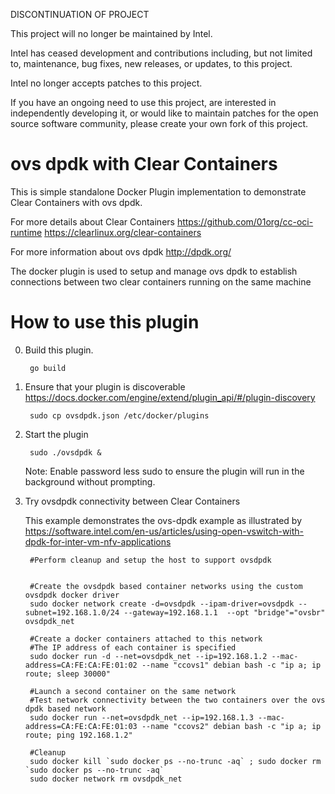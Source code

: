 DISCONTINUATION OF PROJECT

This project will no longer be maintained by Intel.

Intel has ceased development and contributions including, but not limited to, maintenance, bug fixes, new releases, or updates, to this project.  

Intel no longer accepts patches to this project.

If you have an ongoing need to use this project, are interested in independently developing it, or would like to maintain patches for the open source software community, please create your own fork of this project.  
# ovs dpdk with Clear Containers

This is simple standalone Docker Plugin implementation to demonstrate Clear Containers with ovs dpdk.

For more details about Clear Containers
https://github.com/01org/cc-oci-runtime
https://clearlinux.org/clear-containers

For more information about ovs dpdk
http://dpdk.org/


The docker plugin is used to setup and manage ovs dpdk to establish connections between two
clear containers running on the same machine

# How to use this plugin


0. Build this plugin. 

        go build

1. Ensure that your plugin is discoverable https://docs.docker.com/engine/extend/plugin_api/#/plugin-discovery

        sudo cp ovsdpdk.json /etc/docker/plugins


2. Start the plugin

        sudo ./ovsdpdk &
        
   Note: Enable password less sudo to ensure the plugin will run in the background without prompting.

3. Try ovsdpdk connectivity between Clear Containers

	This example demonstrates the ovs-dpdk example as illustrated by
	https://software.intel.com/en-us/articles/using-open-vswitch-with-dpdk-for-inter-vm-nfv-applications


        #Perform cleanup and setup the host to support ovsdpdk


        #Create the ovsdpdk based container networks using the custom ovsdpdk docker driver
        sudo docker network create -d=ovsdpdk --ipam-driver=ovsdpdk --subnet=192.168.1.0/24 --gateway=192.168.1.1  --opt "bridge"="ovsbr" ovsdpdk_net

        #Create a docker containers attached to this network 
        #The IP address of each container is specified
        sudo docker run -d --net=ovsdpdk_net --ip=192.168.1.2 --mac-address=CA:FE:CA:FE:01:02 --name "ccovs1" debian bash -c "ip a; ip route; sleep 30000"

        #Launch a second container on the same network
        #Test network connectivity between the two containers over the ovs dpdk based network
        sudo docker run --net=ovsdpdk_net --ip=192.168.1.3 --mac-address=CA:FE:CA:FE:01:03 --name "ccovs2" debian bash -c "ip a; ip route; ping 192.168.1.2"

        #Cleanup
        sudo docker kill `sudo docker ps --no-trunc -aq` ; sudo docker rm `sudo docker ps --no-trunc -aq`
        sudo docker network rm ovsdpdk_net 
